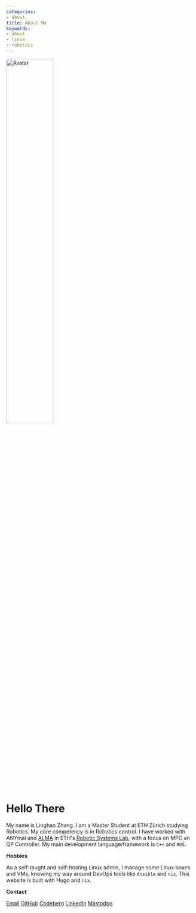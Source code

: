 ```yaml
---
categories:
- about
title: About Me
keywords:
- about
- linux
- robotics
---
```


<img src="/img/avatar.jpg" alt="Avatar" class="center"
style="
    border: 12px solid var(--accent);
    border-radius: 8px;
    width: 50%;
    max-width: 300px;
    min-width: 250px;
"/> 

# Hello There

My name is Linghao Zhang. I am a Master Student at ETH Zürich studying Robotics. My core competency is in Robotics control. I have worked with ANYmal and [ALMA](https://rsl.ethz.ch/robots-media/alma.html) in ETH's [Robotic Systems Lab](https://rsl.ethz.ch), with a focus on MPC an QP Controller. My main development language/framework is `C++` and `ROS`.

**Hobbies**

As a self-taught and self-hosting Linux admin, I manage some Linux boxes and VMs, knowing my way around DevOps tools like `Ansible` and `nix`. This website is built with Hugo and `nix`.

**Contact**

[Email](mailto:linghao.zhang@protonmail.com)
[GitHub](https://github.com/zoenglinghou)
[Codeberg](https://codeberg.org/zoenglinghou)
[LinkedIn](https://www.linkedin.com/in/linghao-zhang)
[Mastodon](https://m.cmx.im/web/accounts/30874)
